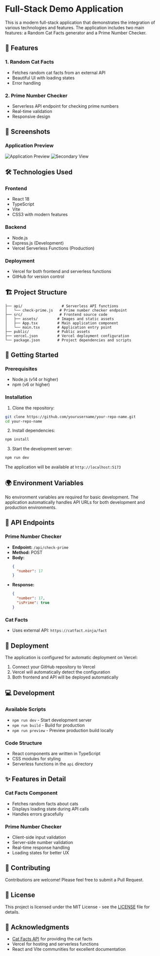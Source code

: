 # Full-Stack Demo Application

This is a modern full-stack application that demonstrates the integration of various technologies and features. The application includes two main features: a Random Cat Facts generator and a Prime Number Checker.

## 🚀 Features

### 1. Random Cat Facts
- Fetches random cat facts from an external API
- Beautiful UI with loading states
- Error handling

### 2. Prime Number Checker
- Serverless API endpoint for checking prime numbers
- Real-time validation
- Responsive design

## 📸 Screenshots

### Application Preview
![Application Preview](./src/assets/image.png)
![Secondary View](./src/assets/image1.png)

## 🛠 Technologies Used

### Frontend
- React 18
- TypeScript
- Vite
- CSS3 with modern features

### Backend
- Node.js
- Express.js (Development)
- Vercel Serverless Functions (Production)

### Deployment
- Vercel for both frontend and serverless functions
- GitHub for version control

## 🏗 Project Structure

```
├── api/                  # Serverless API functions
│   └── check-prime.js   # Prime number checker endpoint
├── src/                 # Frontend source code
│   ├── assets/         # Images and static assets
│   ├── App.tsx         # Main application component
│   └── main.tsx        # Application entry point
├── public/             # Public assets
├── vercel.json         # Vercel deployment configuration
└── package.json        # Project dependencies and scripts
```

## 🚀 Getting Started

### Prerequisites
- Node.js (v14 or higher)
- npm (v6 or higher)

### Installation

1. Clone the repository:
```bash
git clone https://github.com/yourusername/your-repo-name.git
cd your-repo-name
```

2. Install dependencies:
```bash
npm install
```

3. Start the development server:
```bash
npm run dev
```

The application will be available at `http://localhost:5173`

## 🌍 Environment Variables

No environment variables are required for basic development. The application automatically handles API URLs for both development and production environments.

## 📝 API Endpoints

### Prime Number Checker
- **Endpoint:** `/api/check-prime`
- **Method:** POST
- **Body:**
  ```json
  {
    "number": 17
  }
  ```
- **Response:**
  ```json
  {
    "number": 17,
    "isPrime": true
  }
  ```

### Cat Facts
- Uses external API: `https://catfact.ninja/fact`

## 🚀 Deployment

The application is configured for automatic deployment on Vercel:

1. Connect your GitHub repository to Vercel
2. Vercel will automatically detect the configuration
3. Both frontend and API will be deployed automatically

## 💻 Development

### Available Scripts

- `npm run dev` - Start development server
- `npm run build` - Build for production
- `npm run preview` - Preview production build locally

### Code Structure

- React components are written in TypeScript
- CSS modules for styling
- Serverless functions in the `api` directory

## ✨ Features in Detail

### Cat Facts Component
- Fetches random facts about cats
- Displays loading state during API calls
- Handles errors gracefully

### Prime Number Checker
- Client-side input validation
- Server-side number validation
- Real-time response handling
- Loading states for better UX

## 🤝 Contributing

Contributions are welcome! Please feel free to submit a Pull Request.

## 📄 License

This project is licensed under the MIT License - see the [LICENSE](LICENSE) file for details.

## 👏 Acknowledgments

- [Cat Facts API](https://catfact.ninja) for providing the cat facts
- Vercel for hosting and serverless functions
- React and Vite communities for excellent documentation
